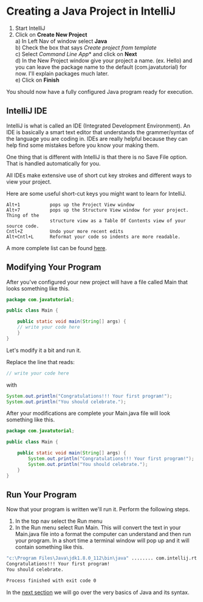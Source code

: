 # Creating a Java Project in IntelliJ

1. Start IntelliJ
1. Click on **Create New Project**  
   a) In Left Nav of window select **Java**  
   b) Check the box that says *Create project from template*  
   c) Select *Command Line App** and click on **Next**  
   d) In the New Project window give your project a name. (ex. Hello)
      and you can leave the package name to the default (com.javatutorial)
      for now. I'll explain packages much later.  
   e) Click on **Finish**

You should now have a fully configured Java program ready for execution.

## IntelliJ IDE
IntelliJ is what is called an IDE (Integrated Development Environment).
An IDE is basically a smart text editor that understands the grammer/syntax
of the language you are coding in. IDEs are really helpful because they can
help find some mistakes before you know your making them.

One thing that is different with IntelliJ is that there is no Save File option.
That is handled automatically for you.

All IDEs make extensive use of short cut key strokes and different ways to view
your project.

Here are some useful short-cut keys you might want to learn for IntelliJ.

```
Alt+1           pops up the Project View window
Alt+7           pops up the Structure View window for your project. Thing of the
                structure view as a Table Of Contents view of your source code.
Cntl+Z          Undo your more recent edits
Alt+Cntl+L      Reformat your code so indents are more readable.

```
A more complete list can be found [here](https://www.shortcutworld.com/en/win/IntelliJ.html).

## Modifying Your Program
After you've configured your new project will have a file called Main that looks something
like this.

```java
package com.javatutorial;

public class Main {

    public static void main(String[] args) {
	// write your code here
    }
}
```

Let's modify it a bit and run it.

Replace the line that reads:

```java
// write your code here
```

with

```java
System.out.println("Congratulations!!! Your first program!");
System.out.println("You should celebrate.");
```

After your modifications are complete your Main.java file will look something like this.
```java
package com.javatutorial;

public class Main {

    public static void main(String[] args) {
        System.out.println("Congratulations!!! Your first program!");
        System.out.println("You should celebrate.");
    }
}
```
## Run Your Program
Now that your program is written we'll run it. Perform the following steps.

1. In the top nav select the Run menu
1. In the Run menu select Run Main. This will convert the text in your Main.java file into 
   a format the computer can understand and then run your program. In a short time a terminal
   window will pop up and it will contain something like this.
   
```bash
"c:\Program Files\Java\jdk1.8.0_112\bin\java" ........ com.intellij.rt.execution.application.AppMain com.javatutorial.Main
Congratulations!!! Your first program!
You should celebrate.

Process finished with exit code 0
```

In the [next section](TUTORIAL_02_BASIC_JAVA.md) we will go over the very basics of Java and its syntax.
